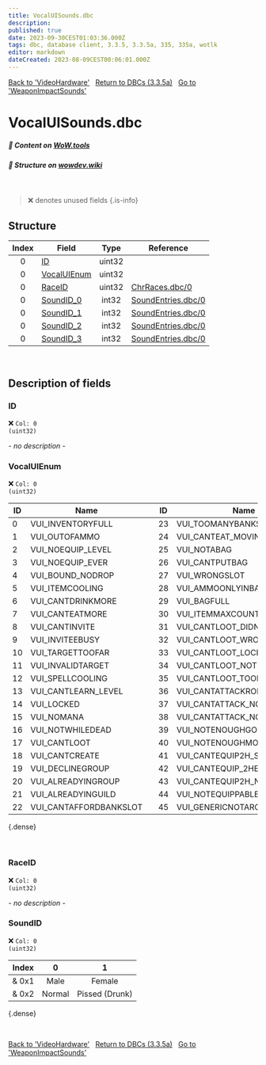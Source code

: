 ```yaml
---
title: VocalUISounds.dbc
description:
published: true
date: 2023-09-30CEST01:03:36.000Z
tags: dbc, database client, 3.3.5, 3.3.5a, 335, 335a, wotlk
editor: markdown
dateCreated: 2023-08-09CEST00:06:01.000Z
---
```

<a href="https://trinitycore.info/files/DBC/335/videohardware" class="mt-5 v-btn v-btn--depressed v-btn--flat v-btn--outlined theme--light v-size--default darkblue--text text--lighten-3"><span class="v-btn__content"><i aria-hidden="true" class="v-icon notranslate v-icon--left mdi mdi-arrow-left theme--light"></i><span>Back to 'VideoHardware'</span></span></a>&nbsp;&nbsp;&nbsp;<a href="https://trinitycore.info/files/DBC/335/DBC" class="mt-5 v-btn v-btn--depressed v-btn--flat v-btn--outlined theme--light v-size--default darkblue--text text--lighten-3"><span class="v-btn__content"><i aria-hidden="true" class="v-icon notranslate v-icon--left mdi mdi-home-outline theme--light"></i><span>Return to DBCs (3.3.5a)</span></span></a>&nbsp;&nbsp;&nbsp;<a href="https://trinitycore.info/files/DBC/335/weaponimpactsounds" class="mt-5 v-btn v-btn--depressed v-btn--flat v-btn--outlined theme--light v-size--default darkblue--text text--lighten-3"><span class="v-btn__content"><span>Go to 'WeaponImpactSounds'</span><i aria-hidden="true" class="v-icon notranslate v-icon--right mdi mdi-arrow-right theme--light"></i></span></a>

# VocalUISounds.dbc
##### :open_book: Content on [WoW.tools](https://wow.tools/dbc/?dbc=vocaluisounds&build=3.3.5.12340)
##### :pencil: Structure on [wowdev.wiki](https://wowdev.wiki/DB/VocalUISounds)
&nbsp;

> :x: denotes unused fields
{.is-info}


## Structure

| Index | Field | Type | Reference |
| :---: | --- | :---: | --- |
| 0 | [ID](#id-alt) | uint32 |  |
| 0 | [VocalUIEnum](#id-alt) | uint32 |  |
| 0 | [RaceID](#id-alt) | uint32 | [ChrRaces.dbc/0](/files/DBC/335/chrraces#id-alt) |
| 0 | [SoundID_0](#id-alt) | int32 | [SoundEntries.dbc/0](/files/DBC/335/soundentries#id-alt) |
| 0 | [SoundID_1](#id-alt) | int32 | [SoundEntries.dbc/0](/files/DBC/335/soundentries#id-alt) |
| 0 | [SoundID_2](#id-alt) | int32 | [SoundEntries.dbc/0](/files/DBC/335/soundentries#id-alt) |
| 0 | [SoundID_3](#id-alt) | int32 | [SoundEntries.dbc/0](/files/DBC/335/soundentries#id-alt) |
&nbsp;
## Description of fields

### ID <!-- {#id-alt} -->
:x: <code>Col: 0 (uint32)</code>

*- no description -*
&nbsp;

### VocalUIEnum
:x: <code>Col: 0 (uint32)</code>

| ID | Name | | ID | Name | | ID | Name |
|----|------|-|----|------|-|----|------|
| 0 | VUI_INVENTORYFULL |  | 23 | VUI_TOOMANYBANKSLOTS |  | 46 | VUI_CANTCAST_OUTOFRANGE |
| 1 | VUI_OUTOFAMMO |  | 24 | VUI_CANTEAT_MOVING |  | 47 | VUI_POTIONCOOLING |
| 2 | VUI_NOEQUIP_LEVEL |  | 25 | VUI_NOTABAG |  | 48 | VUI_PROFICIENCYNEEDED |
| 3 | VUI_NOEQUIP_EVER |  | 26 | VUI_CANTPUTBAG |  | 49 | VUI_MUSTEQUIPPITEM |
| 4 | VUI_BOUND_NODROP |  | 27 | VUI_WRONGSLOT |  | 50 | VUI_ABILITYCOOLING |
| 5 | VUI_ITEMCOOLING |  | 28 | VUI_AMMOONLYINBAG |  | 51 | VUI_CANTUSEITEM |
| 6 | VUI_CANTDRINKMORE |  | 29 | VUI_BAGFULL |  | 52 | VUI_CHESTINUSE |
| 7 | VUI_CANTEATMORE |  | 30 | VUI_ITEMMAXCOUNT |  | 53 | VUI_FOODCOOLING |
| 8 | VUI_CANTINVITE |  | 31 | VUI_CANTLOOT_DIDNTKILL |  | 54 | VUI_CANTTAXI_NOMONEY |
| 9 | VUI_INVITEEBUSY |  | 32 | VUI_CANTLOOT_WRONGFACING |  | 55 | VUI_CANTUSELOCKED |
| 10 | VUI_TARGETTOOFAR |  | 33 | VUI_CANTLOOT_LOCKED |  | 56 | VUI_NOEQUIPSLOTAVAILABLE |
| 11 | VUI_INVALIDTARGET |  | 34 | VUI_CANTLOOT_NOTSTANDING |  | 57 | VUI_CANTUSETOOFAR |
| 12 | VUI_SPELLCOOLING |  | 35 | VUI_CANTLOOT_TOOFAR |  | 58 | VUI_CANTSWAP |
| 13 | VUI_CANTLEARN_LEVEL |  | 36 | VUI_CANTATTACKRONGDIRECTION |  | 59 | VUI_CANTTRADE_SOULBOUND |
| 14 | VUI_LOCKED |  | 37 | VUI_CANTATTACK_NOTSTANDING |  | 60 | VUI_NOTOWNER |
| 15 | VUI_NOMANA |  | 38 | VUI_CANTATTACK_NOTARGET |  | 61 | VUI_ITEMLOCKED |
| 16 | VUI_NOTWHILEDEAD |  | 39 | VUI_NOTENOUGHGOLD |  | 62 | VUI_GUILDPERMISSIONS |
| 17 | VUI_CANTLOOT |  | 40 | VUI_NOTENOUGHMONEY |  | 63 | VUI_NORAGE |
| 18 | VUI_CANTCREATE |  | 41 | VUI_CANTEQUIP2H_SKILL |  | 64 | VUI_NOENERGY |
| 19 | VUI_DECLINEGROUP |  | 42 | VUI_CANTEQUIP_2HEQUIPPED |  | 65 | VUI_NOFOCUS |
| 20 | VUI_ALREADYINGROUP |  | 43 | VUI_CANTEQUIP2H_NOSKILL |  | 66 | NUM_VOCALUISOUNDS |
| 21 | VUI_ALREADYINGUILD |  | 44 | VUI_NOTEQUIPPABLE |  | 66 | VUI_NONE |
| 22 | VUI_CANTAFFORDBANKSLOT |  | 45 | VUI_GENERICNOTARGET |  |  |  |
{.dense}

&nbsp;

### RaceID
:x: <code>Col: 0 (uint32)</code>

*- no description -*
&nbsp;

### SoundID
:x: <code>Col: 0 (uint32)</code>

| Index | 0 | 1 |
| :--: | :--: | :--: |
| & 0x1 | Male | Female |
| & 0x2 | Normal | Pissed (Drunk) |
{.dense}

&nbsp;

<a href="https://trinitycore.info/files/DBC/335/videohardware" class="mt-5 v-btn v-btn--depressed v-btn--flat v-btn--outlined theme--light v-size--default darkblue--text text--lighten-3"><span class="v-btn__content"><i aria-hidden="true" class="v-icon notranslate v-icon--left mdi mdi-arrow-left theme--light"></i><span>Back to 'VideoHardware'</span></span></a>&nbsp;&nbsp;&nbsp;<a href="https://trinitycore.info/files/DBC/335/DBC" class="mt-5 v-btn v-btn--depressed v-btn--flat v-btn--outlined theme--light v-size--default darkblue--text text--lighten-3"><span class="v-btn__content"><i aria-hidden="true" class="v-icon notranslate v-icon--left mdi mdi-home-outline theme--light"></i><span>Return to DBCs (3.3.5a)</span></span></a>&nbsp;&nbsp;&nbsp;<a href="https://trinitycore.info/files/DBC/335/weaponimpactsounds" class="mt-5 v-btn v-btn--depressed v-btn--flat v-btn--outlined theme--light v-size--default darkblue--text text--lighten-3"><span class="v-btn__content"><span>Go to 'WeaponImpactSounds'</span><i aria-hidden="true" class="v-icon notranslate v-icon--right mdi mdi-arrow-right theme--light"></i></span></a>
